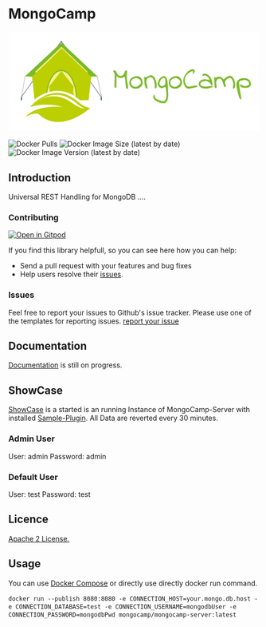 
# MongoCamp 

![](docs/public/logo_with_text_right.png)

![Docker Pulls](https://img.shields.io/docker/pulls/mongocamp/mongocamp-server) ![Docker Image Size (latest by date)](https://img.shields.io/docker/image-size/mongocamp/mongocamp-server?sort=semver) ![Docker Image Version (latest by date)](https://img.shields.io/docker/v/mongocamp/mongocamp-server?sort=semver)

## Introduction

Universal REST Handling for MongoDB ....


### Contributing
[![Open in Gitpod](https://gitpod.io/button/open-in-gitpod.svg)](https://gitpod.io/#https://github.com/MongoCamp/mongocamp-server)

If you find this library helpfull, so you can see here how you can help:
- Send a pull request with your features and bug fixes
- Help users resolve their [issues](https://github.com/mongocamp/mongocamp-server/issues).


### Issues
Feel free to report your issues to Github's issue tracker. Please use one of the templates for reporting issues. [report your issue](https://github.com/mongocamp/mongocamp-server/issues/new/choose)

## Documentation
[Documentation](https://server.mongocamp.dev/) is still on progress.

## ShowCase
[ShowCase](https://showcase.mongocamp.dev/docs/) is a started is an running Instance of MongoCamp-Server with installed [Sample-Plugin](https://github.com/MongoCamp/mongocamp-sample-plugin). All Data are reverted every 30 minutes. 

### Admin User
User: admin
Password: admin

### Default User
User: test
Password: test

## Licence
[Apache 2 License.](https://github.com/mongocamp/mongocamp-server/blob/master/LICENSE)

## Usage
You can use [Docker Compose](https://server.mongocamp.dev/guide/getting-started.html) or directly use directly docker run command.
```shell
docker run --publish 8080:8080 -e CONNECTION_HOST=your.mongo.db.host -e CONNECTION_DATABASE=test -e CONNECTION_USERNAME=mongodbUser -e CONNECTION_PASSWORD=mongodbPwd mongocamp/mongocamp-server:latest
```
